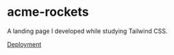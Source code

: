 # acme-rockets
A landing page I developed while studying Tailwind CSS.

[Deployment](https://acme-rockets-dbk5.onrender.com/)
